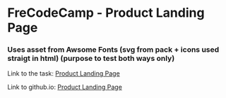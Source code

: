 # FreCodeCamp - Product Landing Page

### Uses asset from Awsome Fonts (svg from pack + icons used straigt in html) (purpose to test both ways only)

Link to the task: [Product Landing Page](https://www.freecodecamp.org/learn/responsive-web-design/responsive-web-design-projects/build-a-product-landing-page)

Link to github.io: [Product Landing Page](https://mikhailspirin.github.io/fcc-product-landing-page/)
